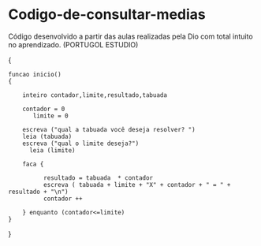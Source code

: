 # Codigo-de-consultar-medias
Código desenvolvido a partir das aulas realizadas pela Dio com total intuito no aprendizado. (PORTUGOL ESTUDIO)


{
	
	funcao inicio()
	{
	
		inteiro contador,limite,resultado,tabuada
		
		contador = 0
           limite = 0

		escreva ("qual a tabuada você deseja resolver? ") 
		leia (tabuada)
		escreva ("qual o limite deseja?")
          leia (limite)
		
		faca {

		      resultado = tabuada  * contador 
		      escreva ( tabuada + limite + "X" + contador + " = " + resultado + "\n")
		      contador ++
			
		} enquanto (contador<=limite)
	}
}

